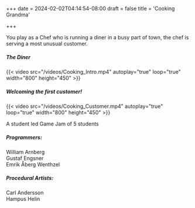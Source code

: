 +++
date = 2024-02-02T04:14:54-08:00
draft = false
title = 'Cooking Grandma'

+++
  

You play as a Chef who is running a diner in a busy part of town, the chef is serving a most unusual customer.  

##### The Diner
{{< video src="/videos/Cooking_Intro.mp4" autoplay="true" loop="true" width="800" height="450" >}}  

 

##### Welcoming the first customer!

{{< video src="/videos/Cooking_Customer.mp4" autoplay="true" loop="true" width="800" height="450" >}}




A student led Game Jam of 5 students  
##### Programmers: 
William Arnberg  
Gustaf Engsner  
Emrik Åberg Wenthzel

##### Procedural Artists:
Carl Andersson  
Hampus Helin  
 
